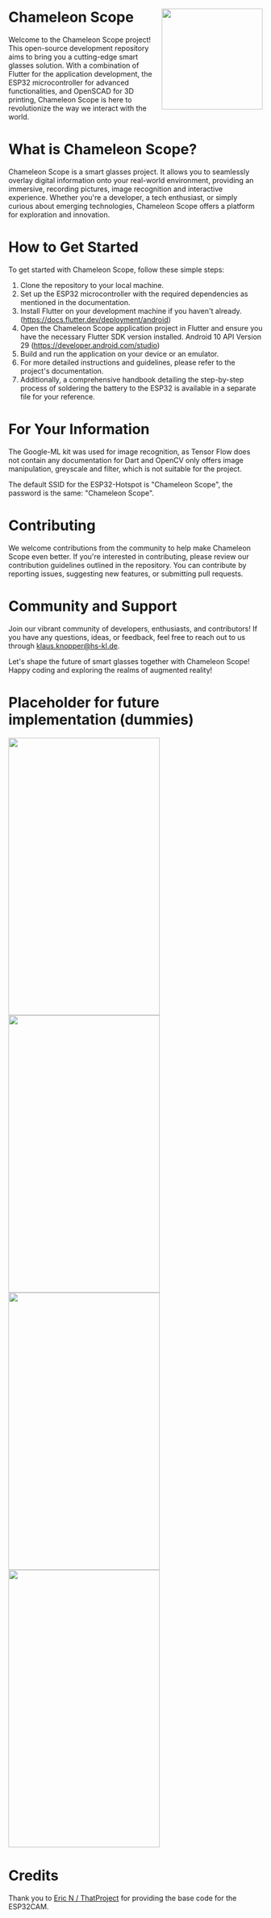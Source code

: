 # Chameleon Scope                                                  <img src="https://github.com/arhe42/Chameleon-Scope/assets/94597877/1e8a4c66-3e33-4610-bbca-5979320c8de9" width="200" height="200" align="right"/>
Welcome to the Chameleon Scope project! This open-source development repository aims to bring you a cutting-edge smart glasses solution. With a combination of Flutter for the application development, the ESP32 microcontroller for advanced functionalities, and OpenSCAD for 3D printing, Chameleon Scope is here to revolutionize the way we interact with the world.

# What is Chameleon Scope?
Chameleon Scope is a smart glasses project. It allows you to seamlessly overlay digital information onto your real-world environment, providing an immersive, recording pictures, image recognition and interactive experience. Whether you're a developer, a tech enthusiast, or simply curious about emerging technologies, Chameleon Scope offers a platform for exploration and innovation.

# How to Get Started
To get started with Chameleon Scope, follow these simple steps:
1. Clone the repository to your local machine.
2. Set up the ESP32 microcontroller with the required dependencies as mentioned in the documentation.
3. Install Flutter on your development machine if you haven't already. (https://docs.flutter.dev/deployment/android)
4. Open the Chameleon Scope application project in Flutter and ensure you have the necessary Flutter SDK version installed. Android 10 API Version 29 (https://developer.android.com/studio)
5. Build and run the application on your device or an emulator.
6. For more detailed instructions and guidelines, please refer to the project's documentation.
7. Additionally, a comprehensive handbook detailing the step-by-step process of soldering the battery to the ESP32 is available in a separate file for your reference.

# For Your Information
The Google-ML kit was used for image recognition, as Tensor Flow does not contain any documentation for Dart and OpenCV only offers image manipulation, greyscale and filter, which is not suitable for the project.

The default SSID for the ESP32-Hotspot is "Chameleon Scope", the password is the same: "Chameleon Scope".

# Contributing
We welcome contributions from the community to help make Chameleon Scope even better. If you're interested in contributing, please review our contribution guidelines outlined in the repository. You can contribute by reporting issues, suggesting new features, or submitting pull requests.

# Community and Support
Join our vibrant community of developers, enthusiasts, and contributors! If you have any questions, ideas, or feedback, feel free to reach out to us through klaus.knopper@hs-kl.de.

Let's shape the future of smart glasses together with Chameleon Scope! Happy coding and exploring the realms of augmented reality!

# Placeholder for future implementation (dummies)
<img src="https://github.com/arhe42/Chameleon-Scope/assets/94597877/0fb762d4-c4bb-47f8-a979-8b9563022617" width="300" height="550" />
<img src="https://github.com/arhe42/Chameleon-Scope/assets/94597877/16bca30a-7227-4ebd-9fc8-585d3433b583" width="300" height="550" />
<img src="https://github.com/arhe42/Chameleon-Scope/assets/94597877/867ae9c5-3d52-42de-861b-999aad0884e7" width="300" height="550"/>
<img src="https://github.com/arhe42/Chameleon-Scope/assets/94597877/d57215c6-cae6-4144-b389-fefbf144639e" width="300" height="550"/>

# Credits
Thank you to 
[Eric N / ThatProject](https://github.com/0015/ThatProject/tree/master/ESP32CAM_Projects/ESP32_CAM_Dashcam_FLUTTER/ESP32_CAM_WEBSOCKET_SERVER) for providing the base code for the ESP32CAM.





